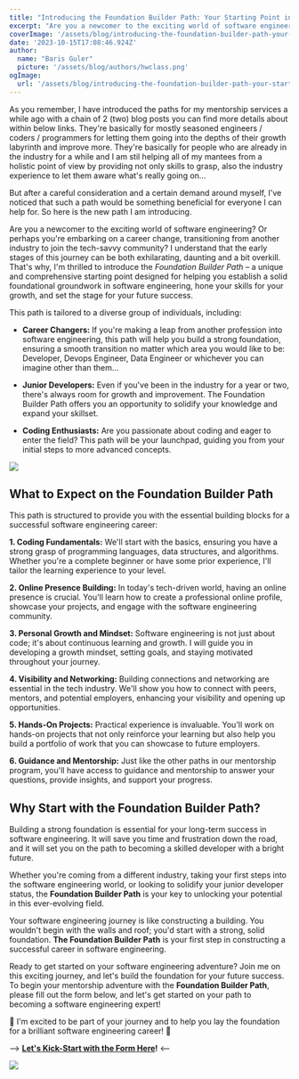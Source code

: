 ```yaml
---
title: "Introducing the Foundation Builder Path: Your Starting Point in Software Engineering"
excerpt: "Are you a newcomer to the exciting world of software engineering? Or perhaps you're embarking on a career change, transitioning from another industry to join the tech-savvy community?"
coverImage: '/assets/blog/introducing-the-foundation-builder-path-your-starting-point-in-software-engineering/cover.png'
date: '2023-10-15T17:08:46.924Z'
author:
  name: "Baris Guler"
  picture: '/assets/blog/authors/hwclass.png'
ogImage:
  url: '/assets/blog/introducing-the-foundation-builder-path-your-starting-point-in-software-engineering/cover.png'
---
```


As you remember, I have introduced the paths for my mentorship services a while ago with a chain of 2 (two) blog posts you can find more details about within below links. They're basically for mostly seasoned engineers / coders / programmers for letting them going into the depths of their growth labyrinth and improve more. They're basically for people who are already in the industry for a while and I am stil helping all of my mantees from a holistic point of view by providing not only skills to grasp, also the industry experience to let them aware what's really going on...

But after a careful consideration and a certain demand around myself, I've noticed that such a path would be something beneficial for everyone I can help for. So here is the new path I am introducing.

Are you a newcomer to the exciting world of software engineering? Or perhaps you're embarking on a career change, transitioning from another industry to join the tech-savvy community? I understand that the early stages of this journey can be both exhilarating, daunting and a bit overkill. That's why, I'm thrilled to introduce the _Foundation Builder Path_ – a unique and comprehensive starting point designed for helping you establish a solid foundational groundwork in software engineering, hone your skills for your growth, and set the stage for your future success.

This path is tailored to a diverse group of individuals, including:

- __Career Changers:__ If you're making a leap from another profession into software engineering, this path will help you build a strong foundation, ensuring a smooth transition no matter which area you would like to be: Developer, Devops Engineer, Data Engineer or whichever you can imagine other than them...

- __Junior Developers:__ Even if you've been in the industry for a year or two, there's always room for growth and improvement. The Foundation Builder Path offers you an opportunity to solidify your knowledge and expand your skillset.

- __Coding Enthusiasts:__ Are you passionate about coding and eager to enter the field? This path will be your launchpad, guiding you from your initial steps to more advanced concepts.

![](/assets/blog/introducing-the-foundation-builder-path-your-starting-point-in-software-engineering/flow.png)

## What to Expect on the Foundation Builder Path

This path is structured to provide you with the essential building blocks for a successful software engineering career:

__1. Coding Fundamentals:__ We'll start with the basics, ensuring you have a strong grasp of programming languages, data structures, and algorithms. Whether you're a complete beginner or have some prior experience, I'll tailor the learning experience to your level.

__2. Online Presence Building:__ In today's tech-driven world, having an online presence is crucial. You'll learn how to create a professional online profile, showcase your projects, and engage with the software engineering community.

__3. Personal Growth and Mindset:__ Software engineering is not just about code; it's about continuous learning and growth. I will guide you in developing a growth mindset, setting goals, and staying motivated throughout your journey.

__4. Visibility and Networking:__ Building connections and networking are essential in the tech industry. We'll show you how to connect with peers, mentors, and potential employers, enhancing your visibility and opening up opportunities.

__5. Hands-On Projects:__ Practical experience is invaluable. You'll work on hands-on projects that not only reinforce your learning but also help you build a portfolio of work that you can showcase to future employers.

__6. Guidance and Mentorship:__ Just like the other paths in our mentorship program, you'll have access to guidance and mentorship to answer your questions, provide insights, and support your progress.

## Why Start with the Foundation Builder Path?

Building a strong foundation is essential for your long-term success in software engineering. It will save you time and frustration down the road, and it will set you on the path to becoming a skilled developer with a bright future.

Whether you're coming from a different industry, taking your first steps into the software engineering world, or looking to solidify your junior developer status, the __Foundation Builder Path__ is your key to unlocking your potential in this ever-evolving field.

Your software engineering journey is like constructing a building. You wouldn't begin with the walls and roof; you'd start with a strong, solid foundation. __The Foundation Builder Path__ is your first step in constructing a successful career in software engineering.

Ready to get started on your software engineering adventure? Join me on this exciting journey, and let's build the foundation for your future success. To begin your mentorship adventure with the __Foundation Builder Path__, please fill out the form below, and let's get started on your path to becoming a software engineering expert!

🚀 I'm excited to be part of your journey and to help you lay the foundation for a brilliant software engineering career! 🌟

--> **[Let's Kick-Start with the Form Here](https://docs.google.com/forms/d/e/1FAIpQLSdftco7e7fzJaizB2B9Pv93DN6neRfO0I8gY9E2YVhojixyxA/viewform?usp=sf_link)!** <--

![](/assets/blog/choose-your-engineering-journey-finding-the-right-mentorship-for-your-role/mentorship-form.png)